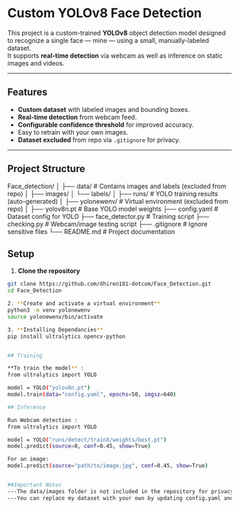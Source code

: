 # **Custom YOLOv8 Face Detection**

This project is a custom-trained **YOLOv8** object detection model designed to recognize a single face — mine — using a small, manually-labeled dataset.  
It supports **real-time detection** via webcam as well as inference on static images and videos.

---

## Features
- **Custom dataset** with labeled images and bounding boxes.
- **Real-time detection** from webcam feed.
- **Configurable confidence threshold** for improved accuracy.
- Easy to retrain with your own images.
- **Dataset excluded** from repo via `.gitignore` for privacy.

---

## Project Structure
Face_detection/
│
├── data/ # Contains images and labels (excluded from repo)
│ ├── images/
│ └── labels/
│
├── runs/ # YOLO training results (auto-generated)
│
├── yolonewenv/ # Virtual environment (excluded from repo)
│
├── yolov8n.pt # Base YOLO model weights
├── config.yaml # Dataset config for YOLO
├── face_detector.py # Training script
├── checking.py # Webcam/image testing script
├── .gitignore # Ignore sensitive files
└── README.md # Project documentation

## Setup 

1. **Clone the repository**
```bash
git clone https://github.com/dhiren101-dotcom/Face_Detection.git
cd Face_Detection

2. **Create and activate a virtual environment**
python3 -m venv yolonewenv
source yolonewenv/bin/activate 

3. **Installing Dependancies**
pip install ultralytics opencv-python


## Training

**To train the model** : 
from ultralytics import YOLO

model = YOLO("yolov8n.pt")
model.train(data="config.yaml", epochs=50, imgsz=640)

## Inference 

Run Webcam detection : 
from ultralytics import YOLO

model = YOLO("runs/detect/trainX/weights/best.pt")
model.predict(source=0, conf=0.45, show=True)

For an image: 
model.predict(source="path/to/image.jpg", conf=0.45, show=True)


##Important Notes 
---The data/images folder is not included in the repository for privacy.
---You can replace my dataset with your own by updating config.yaml and retraining.










